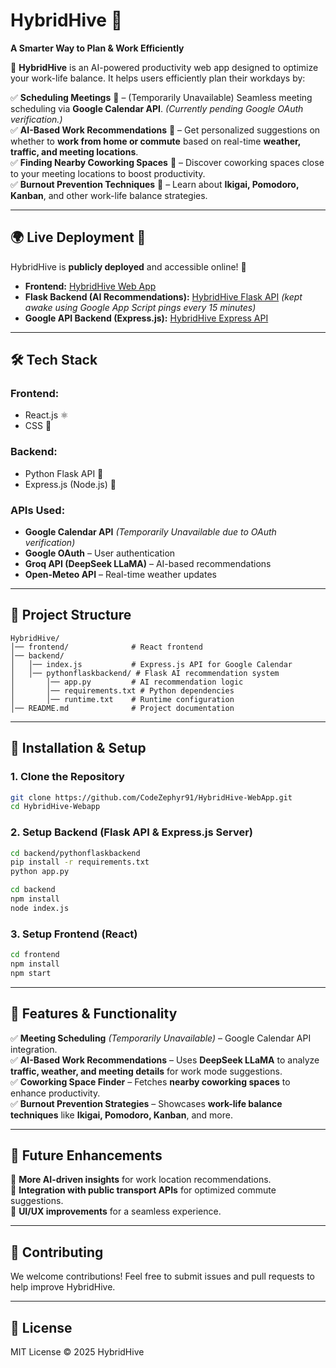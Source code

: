 # HybridHive 🐝  
**A Smarter Way to Plan & Work Efficiently**  

🚀 **HybridHive** is an AI-powered productivity web app designed to optimize your work-life balance. It helps users efficiently plan their workdays by:  

✅ **Scheduling Meetings** 📅 – (Temporarily Unavailable) Seamless meeting scheduling via **Google Calendar API**. *(Currently pending Google OAuth verification.)*  
✅ **AI-Based Work Recommendations** 🤖 – Get personalized suggestions on whether to **work from home or commute** based on real-time **weather, traffic, and meeting locations**.  
✅ **Finding Nearby Coworking Spaces** 🏢 – Discover coworking spaces close to your meeting locations to boost productivity.  
✅ **Burnout Prevention Techniques** 🌿 – Learn about **Ikigai, Pomodoro, Kanban**, and other work-life balance strategies.  

---

## 🌍 Live Deployment 🌟  
HybridHive is **publicly deployed** and accessible online! 🎉  

- **Frontend:** [HybridHive Web App](https://hybrid-hive-webapp-frontend.vercel.app/)  
- **Flask Backend (AI Recommendations):** [HybridHive Flask API](https://hybridhive-flask-backend-5.onrender.com) *(kept awake using Google App Script pings every 15 minutes)*  
- **Google API Backend (Express.js):** [HybridHive Express API](https://hybridhive-express-backend.onrender.com)  

---

## 🛠️ Tech Stack  
### **Frontend:**  
- React.js ⚛️  
- CSS 🎨  

### **Backend:**  
- Python Flask API 🐍  
- Express.js (Node.js) 🌿  

### **APIs Used:**  
- **Google Calendar API** *(Temporarily Unavailable due to OAuth verification)*  
- **Google OAuth** – User authentication  
- **Groq API (DeepSeek LLaMA)** – AI-based recommendations  
- **Open-Meteo API** – Real-time weather updates  

---

## 📂 Project Structure  
```
HybridHive/
│── frontend/              # React frontend
│── backend/
│   │── index.js           # Express.js API for Google Calendar
│   │── pythonflaskbackend/ # Flask AI recommendation system
│       │── app.py         # AI recommendation logic
│       │── requirements.txt # Python dependencies
│       │── runtime.txt    # Runtime configuration
│── README.md              # Project documentation
```

---

## 🚀 Installation & Setup  

### **1. Clone the Repository**  
```bash
git clone https://github.com/CodeZephyr91/HybridHive-WebApp.git
cd HybridHive-Webapp
```

### **2. Setup Backend (Flask API & Express.js Server)**  
```bash
cd backend/pythonflaskbackend
pip install -r requirements.txt
python app.py
```
```bash
cd backend
npm install
node index.js
```

### **3. Setup Frontend (React)**  
```bash
cd frontend
npm install
npm start
```

---

## 🎯 Features & Functionality  
✅ **Meeting Scheduling** *(Temporarily Unavailable)* – Google Calendar API integration.  
✅ **AI-Based Work Recommendations** – Uses **DeepSeek LLaMA** to analyze **traffic, weather, and meeting details** for work mode suggestions.  
✅ **Coworking Space Finder** – Fetches **nearby coworking spaces** to enhance productivity.  
✅ **Burnout Prevention Strategies** – Showcases **work-life balance techniques** like **Ikigai, Pomodoro, Kanban**, and more.  

---

## 🔮 Future Enhancements  
🔹 **More AI-driven insights** for work location recommendations.  
🔹 **Integration with public transport APIs** for optimized commute suggestions.  
🔹 **UI/UX improvements** for a seamless experience.  

---

## 🤝 Contributing  
We welcome contributions! Feel free to submit issues and pull requests to help improve HybridHive.  

---

## 🐝 License  
MIT License © 2025 HybridHive  

